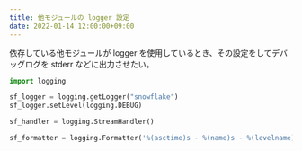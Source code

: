```yaml
---
title: 他モジュールの logger 設定
date: 2022-01-14 12:00:00+09:00
---
```


依存している他モジュールが logger を使用しているとき、その設定をしてデバッグログを stderr などに出力させたい。


```python
import logging

sf_logger = logging.getLogger("snowflake")
sf_logger.setLevel(logging.DEBUG)

sf_handler = logging.StreamHandler()

sf_formatter = logging.Formatter('%(asctime)s - %(name)s - %(levelname)s - %(message)s')
```
